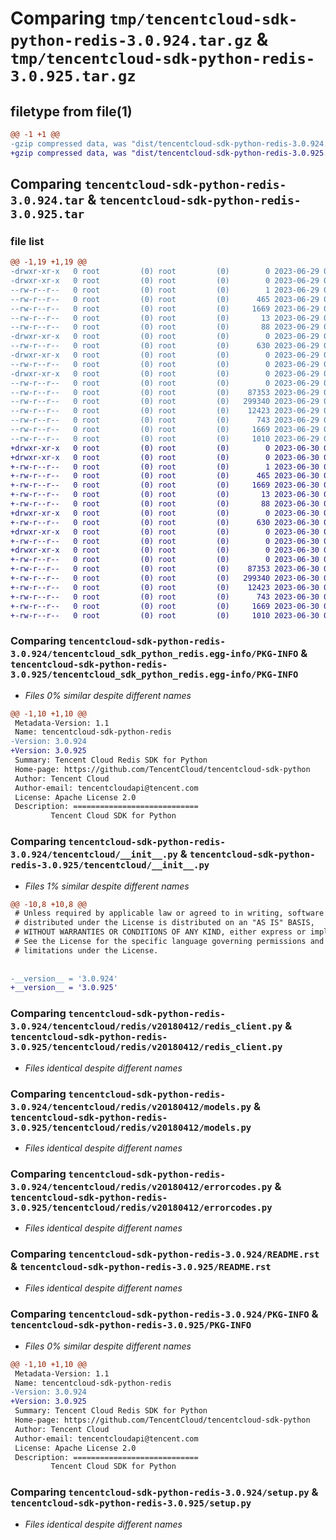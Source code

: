 # Comparing `tmp/tencentcloud-sdk-python-redis-3.0.924.tar.gz` & `tmp/tencentcloud-sdk-python-redis-3.0.925.tar.gz`

## filetype from file(1)

```diff
@@ -1 +1 @@
-gzip compressed data, was "dist/tencentcloud-sdk-python-redis-3.0.924.tar", last modified: Thu Jun 29 00:40:16 2023, max compression
+gzip compressed data, was "dist/tencentcloud-sdk-python-redis-3.0.925.tar", last modified: Fri Jun 30 02:19:49 2023, max compression
```

## Comparing `tencentcloud-sdk-python-redis-3.0.924.tar` & `tencentcloud-sdk-python-redis-3.0.925.tar`

### file list

```diff
@@ -1,19 +1,19 @@
-drwxr-xr-x   0 root         (0) root         (0)        0 2023-06-29 00:40:16.000000 tencentcloud-sdk-python-redis-3.0.924/
-drwxr-xr-x   0 root         (0) root         (0)        0 2023-06-29 00:40:16.000000 tencentcloud-sdk-python-redis-3.0.924/tencentcloud_sdk_python_redis.egg-info/
--rw-r--r--   0 root         (0) root         (0)        1 2023-06-29 00:40:16.000000 tencentcloud-sdk-python-redis-3.0.924/tencentcloud_sdk_python_redis.egg-info/dependency_links.txt
--rw-r--r--   0 root         (0) root         (0)      465 2023-06-29 00:40:16.000000 tencentcloud-sdk-python-redis-3.0.924/tencentcloud_sdk_python_redis.egg-info/SOURCES.txt
--rw-r--r--   0 root         (0) root         (0)     1669 2023-06-29 00:40:16.000000 tencentcloud-sdk-python-redis-3.0.924/tencentcloud_sdk_python_redis.egg-info/PKG-INFO
--rw-r--r--   0 root         (0) root         (0)       13 2023-06-29 00:40:16.000000 tencentcloud-sdk-python-redis-3.0.924/tencentcloud_sdk_python_redis.egg-info/top_level.txt
--rw-r--r--   0 root         (0) root         (0)       88 2023-06-29 00:40:16.000000 tencentcloud-sdk-python-redis-3.0.924/setup.cfg
-drwxr-xr-x   0 root         (0) root         (0)        0 2023-06-29 00:40:16.000000 tencentcloud-sdk-python-redis-3.0.924/tencentcloud/
--rw-r--r--   0 root         (0) root         (0)      630 2023-06-29 00:40:16.000000 tencentcloud-sdk-python-redis-3.0.924/tencentcloud/__init__.py
-drwxr-xr-x   0 root         (0) root         (0)        0 2023-06-29 00:40:16.000000 tencentcloud-sdk-python-redis-3.0.924/tencentcloud/redis/
--rw-r--r--   0 root         (0) root         (0)        0 2023-06-29 00:40:16.000000 tencentcloud-sdk-python-redis-3.0.924/tencentcloud/redis/__init__.py
-drwxr-xr-x   0 root         (0) root         (0)        0 2023-06-29 00:40:16.000000 tencentcloud-sdk-python-redis-3.0.924/tencentcloud/redis/v20180412/
--rw-r--r--   0 root         (0) root         (0)        0 2023-06-29 00:40:16.000000 tencentcloud-sdk-python-redis-3.0.924/tencentcloud/redis/v20180412/__init__.py
--rw-r--r--   0 root         (0) root         (0)    87353 2023-06-29 00:40:16.000000 tencentcloud-sdk-python-redis-3.0.924/tencentcloud/redis/v20180412/redis_client.py
--rw-r--r--   0 root         (0) root         (0)   299340 2023-06-29 00:40:16.000000 tencentcloud-sdk-python-redis-3.0.924/tencentcloud/redis/v20180412/models.py
--rw-r--r--   0 root         (0) root         (0)    12423 2023-06-29 00:40:16.000000 tencentcloud-sdk-python-redis-3.0.924/tencentcloud/redis/v20180412/errorcodes.py
--rw-r--r--   0 root         (0) root         (0)      743 2023-06-29 00:40:16.000000 tencentcloud-sdk-python-redis-3.0.924/README.rst
--rw-r--r--   0 root         (0) root         (0)     1669 2023-06-29 00:40:16.000000 tencentcloud-sdk-python-redis-3.0.924/PKG-INFO
--rw-r--r--   0 root         (0) root         (0)     1010 2023-06-29 00:40:16.000000 tencentcloud-sdk-python-redis-3.0.924/setup.py
+drwxr-xr-x   0 root         (0) root         (0)        0 2023-06-30 02:19:49.000000 tencentcloud-sdk-python-redis-3.0.925/
+drwxr-xr-x   0 root         (0) root         (0)        0 2023-06-30 02:19:49.000000 tencentcloud-sdk-python-redis-3.0.925/tencentcloud_sdk_python_redis.egg-info/
+-rw-r--r--   0 root         (0) root         (0)        1 2023-06-30 02:19:49.000000 tencentcloud-sdk-python-redis-3.0.925/tencentcloud_sdk_python_redis.egg-info/dependency_links.txt
+-rw-r--r--   0 root         (0) root         (0)      465 2023-06-30 02:19:49.000000 tencentcloud-sdk-python-redis-3.0.925/tencentcloud_sdk_python_redis.egg-info/SOURCES.txt
+-rw-r--r--   0 root         (0) root         (0)     1669 2023-06-30 02:19:49.000000 tencentcloud-sdk-python-redis-3.0.925/tencentcloud_sdk_python_redis.egg-info/PKG-INFO
+-rw-r--r--   0 root         (0) root         (0)       13 2023-06-30 02:19:49.000000 tencentcloud-sdk-python-redis-3.0.925/tencentcloud_sdk_python_redis.egg-info/top_level.txt
+-rw-r--r--   0 root         (0) root         (0)       88 2023-06-30 02:19:49.000000 tencentcloud-sdk-python-redis-3.0.925/setup.cfg
+drwxr-xr-x   0 root         (0) root         (0)        0 2023-06-30 02:19:49.000000 tencentcloud-sdk-python-redis-3.0.925/tencentcloud/
+-rw-r--r--   0 root         (0) root         (0)      630 2023-06-30 02:19:49.000000 tencentcloud-sdk-python-redis-3.0.925/tencentcloud/__init__.py
+drwxr-xr-x   0 root         (0) root         (0)        0 2023-06-30 02:19:49.000000 tencentcloud-sdk-python-redis-3.0.925/tencentcloud/redis/
+-rw-r--r--   0 root         (0) root         (0)        0 2023-06-30 02:19:49.000000 tencentcloud-sdk-python-redis-3.0.925/tencentcloud/redis/__init__.py
+drwxr-xr-x   0 root         (0) root         (0)        0 2023-06-30 02:19:49.000000 tencentcloud-sdk-python-redis-3.0.925/tencentcloud/redis/v20180412/
+-rw-r--r--   0 root         (0) root         (0)        0 2023-06-30 02:19:49.000000 tencentcloud-sdk-python-redis-3.0.925/tencentcloud/redis/v20180412/__init__.py
+-rw-r--r--   0 root         (0) root         (0)    87353 2023-06-30 02:19:49.000000 tencentcloud-sdk-python-redis-3.0.925/tencentcloud/redis/v20180412/redis_client.py
+-rw-r--r--   0 root         (0) root         (0)   299340 2023-06-30 02:19:49.000000 tencentcloud-sdk-python-redis-3.0.925/tencentcloud/redis/v20180412/models.py
+-rw-r--r--   0 root         (0) root         (0)    12423 2023-06-30 02:19:49.000000 tencentcloud-sdk-python-redis-3.0.925/tencentcloud/redis/v20180412/errorcodes.py
+-rw-r--r--   0 root         (0) root         (0)      743 2023-06-30 02:19:49.000000 tencentcloud-sdk-python-redis-3.0.925/README.rst
+-rw-r--r--   0 root         (0) root         (0)     1669 2023-06-30 02:19:49.000000 tencentcloud-sdk-python-redis-3.0.925/PKG-INFO
+-rw-r--r--   0 root         (0) root         (0)     1010 2023-06-30 02:19:49.000000 tencentcloud-sdk-python-redis-3.0.925/setup.py
```

### Comparing `tencentcloud-sdk-python-redis-3.0.924/tencentcloud_sdk_python_redis.egg-info/PKG-INFO` & `tencentcloud-sdk-python-redis-3.0.925/tencentcloud_sdk_python_redis.egg-info/PKG-INFO`

 * *Files 0% similar despite different names*

```diff
@@ -1,10 +1,10 @@
 Metadata-Version: 1.1
 Name: tencentcloud-sdk-python-redis
-Version: 3.0.924
+Version: 3.0.925
 Summary: Tencent Cloud Redis SDK for Python
 Home-page: https://github.com/TencentCloud/tencentcloud-sdk-python
 Author: Tencent Cloud
 Author-email: tencentcloudapi@tencent.com
 License: Apache License 2.0
 Description: ============================
         Tencent Cloud SDK for Python
```

### Comparing `tencentcloud-sdk-python-redis-3.0.924/tencentcloud/__init__.py` & `tencentcloud-sdk-python-redis-3.0.925/tencentcloud/__init__.py`

 * *Files 1% similar despite different names*

```diff
@@ -10,8 +10,8 @@
 # Unless required by applicable law or agreed to in writing, software
 # distributed under the License is distributed on an "AS IS" BASIS,
 # WITHOUT WARRANTIES OR CONDITIONS OF ANY KIND, either express or implied.
 # See the License for the specific language governing permissions and
 # limitations under the License.
 
 
-__version__ = '3.0.924'
+__version__ = '3.0.925'
```

### Comparing `tencentcloud-sdk-python-redis-3.0.924/tencentcloud/redis/v20180412/redis_client.py` & `tencentcloud-sdk-python-redis-3.0.925/tencentcloud/redis/v20180412/redis_client.py`

 * *Files identical despite different names*

### Comparing `tencentcloud-sdk-python-redis-3.0.924/tencentcloud/redis/v20180412/models.py` & `tencentcloud-sdk-python-redis-3.0.925/tencentcloud/redis/v20180412/models.py`

 * *Files identical despite different names*

### Comparing `tencentcloud-sdk-python-redis-3.0.924/tencentcloud/redis/v20180412/errorcodes.py` & `tencentcloud-sdk-python-redis-3.0.925/tencentcloud/redis/v20180412/errorcodes.py`

 * *Files identical despite different names*

### Comparing `tencentcloud-sdk-python-redis-3.0.924/README.rst` & `tencentcloud-sdk-python-redis-3.0.925/README.rst`

 * *Files identical despite different names*

### Comparing `tencentcloud-sdk-python-redis-3.0.924/PKG-INFO` & `tencentcloud-sdk-python-redis-3.0.925/PKG-INFO`

 * *Files 0% similar despite different names*

```diff
@@ -1,10 +1,10 @@
 Metadata-Version: 1.1
 Name: tencentcloud-sdk-python-redis
-Version: 3.0.924
+Version: 3.0.925
 Summary: Tencent Cloud Redis SDK for Python
 Home-page: https://github.com/TencentCloud/tencentcloud-sdk-python
 Author: Tencent Cloud
 Author-email: tencentcloudapi@tencent.com
 License: Apache License 2.0
 Description: ============================
         Tencent Cloud SDK for Python
```

### Comparing `tencentcloud-sdk-python-redis-3.0.924/setup.py` & `tencentcloud-sdk-python-redis-3.0.925/setup.py`

 * *Files identical despite different names*

